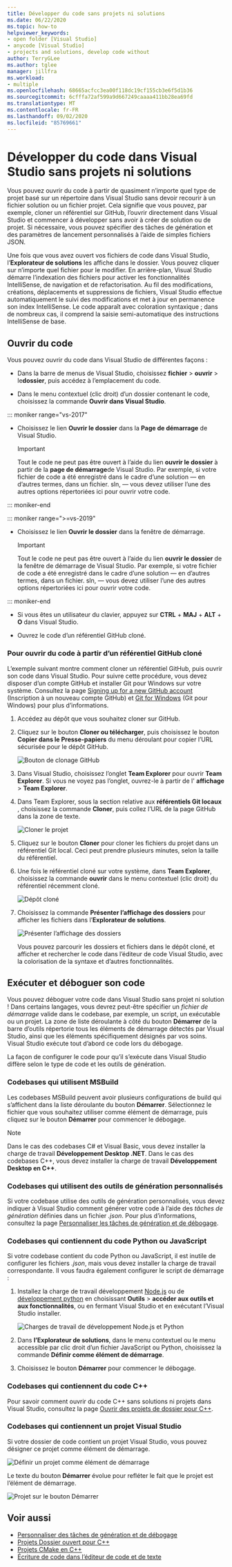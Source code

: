 ```yaml
---
title: Développer du code sans projets ni solutions
ms.date: 06/22/2020
ms.topic: how-to
helpviewer_keywords:
- open folder [Visual Studio]
- anycode [Visual Studio]
- projects and solutions, develop code without
author: TerryGLee
ms.author: tglee
manager: jillfra
ms.workload:
- multiple
ms.openlocfilehash: 68665acfcc3ea00f118dc19cf155cb3e6f5d1b36
ms.sourcegitcommit: 6cfffa72af599a9d667249caaaa411bb28ea69fd
ms.translationtype: MT
ms.contentlocale: fr-FR
ms.lasthandoff: 09/02/2020
ms.locfileid: "85769661"
---
```

# <a name="develop-code-in-visual-studio-without-projects-or-solutions"></a>Développer du code dans Visual Studio sans projets ni solutions

Vous pouvez ouvrir du code à partir de quasiment n’importe quel type de projet basé sur un répertoire dans Visual Studio sans devoir recourir à un fichier solution ou un fichier projet. Cela signifie que vous pouvez, par exemple, cloner un référentiel sur GitHub, l’ouvrir directement dans Visual Studio et commencer à développer sans avoir à créer de solution ou de projet. Si nécessaire, vous pouvez spécifier des tâches de génération et des paramètres de lancement personnalisés à l’aide de simples fichiers JSON.

Une fois que vous avez ouvert vos fichiers de code dans Visual Studio, l’**Explorateur de solutions** les affiche dans le dossier. Vous pouvez cliquer sur n’importe quel fichier pour le modifier. En arrière-plan, Visual Studio démarre l’indexation des fichiers pour activer les fonctionnalités IntelliSense, de navigation et de refactorisation. Au fil des modifications, créations, déplacements et suppressions de fichiers, Visual Studio effectue automatiquement le suivi des modifications et met à jour en permanence son index IntelliSense. Le code apparaît avec coloration syntaxique ; dans de nombreux cas, il comprend la saisie semi-automatique des instructions IntelliSense de base.

## <a name="open-any-code"></a>Ouvrir du code

Vous pouvez ouvrir du code dans Visual Studio de différentes façons :

- Dans la barre de menus de Visual Studio, choisissez **fichier**  >  **ouvrir**  >  le**dossier**, puis accédez à l’emplacement du code.

- Dans le menu contextuel (clic droit) d’un dossier contenant le code, choisissez la commande **Ouvrir dans Visual Studio**.

::: moniker range="vs-2017"
- Choisissez le lien **Ouvrir le dossier** dans la **Page de démarrage** de Visual Studio.

    > [!IMPORTANT]
    > Tout le code ne peut pas être ouvert à l’aide du lien **ouvrir le dossier** à partir de la **page de démarrage**de Visual Studio. Par exemple, si votre fichier de code a été enregistré dans le cadre d’une solution &mdash; en d’autres termes, dans un fichier. sln, &mdash; vous devez utiliser l’une des autres options répertoriées ici pour ouvrir votre code.

::: moniker-end

::: moniker range=">=vs-2019"
- Choisissez le lien **Ouvrir le dossier** dans la fenêtre de démarrage.

    > [!IMPORTANT]
    > Tout le code ne peut pas être ouvert à l’aide du lien **ouvrir le dossier** de la fenêtre de démarrage de Visual Studio. Par exemple, si votre fichier de code a été enregistré dans le cadre d’une solution &mdash; en d’autres termes, dans un fichier. sln, &mdash; vous devez utiliser l’une des autres options répertoriées ici pour ouvrir votre code.

::: moniker-end

- Si vous êtes un utilisateur du clavier, appuyez sur **CTRL** + **MAJ** + **ALT** + **O** dans Visual Studio.

- Ouvrez le code d’un référentiel GitHub cloné.

### <a name="to-open-code-from-a-cloned-github-repo"></a>Pour ouvrir du code à partir d’un référentiel GitHub cloné

L’exemple suivant montre comment cloner un référentiel GitHub, puis ouvrir son code dans Visual Studio. Pour suivre cette procédure, vous devez disposer d’un compte GitHub et installer Git pour Windows sur votre système. Consultez la page [Signing up for a new GitHub account](https://help.github.com/articles/signing-up-for-a-new-github-account/) (Inscription à un nouveau compte GitHub) et [Git for Windows](https://git-for-windows.github.io/) (Git pour Windows) pour plus d’informations.

1. Accédez au dépôt que vous souhaitez cloner sur GitHub.

1. Cliquez sur le bouton **Cloner ou télécharger**, puis choisissez le bouton **Copier dans le Presse-papiers** du menu déroulant pour copier l’URL sécurisée pour le dépôt GitHub.

   ![Bouton de clonage GitHub](./media/VSIDE_Code_Clone.png)

1. Dans Visual Studio, choisissez l’onglet **Team Explorer** pour ouvrir **Team Explorer**. Si vous ne voyez pas l’onglet, ouvrez-le à partir de l' **affichage**  >  **Team Explorer**.

1. Dans Team Explorer, sous la section relative aux **référentiels Git locaux** , choisissez la commande **Cloner**, puis collez l’URL de la page GitHub dans la zone de texte.

   ![Cloner le projet](./media/VSIDE_Code_Clone2.png)

1. Cliquez sur le bouton **Cloner** pour cloner les fichiers du projet dans un référentiel Git local. Ceci peut prendre plusieurs minutes, selon la taille du référentiel.

1. Une fois le référentiel cloné sur votre système, dans **Team Explorer**, choisissez la commande **ouvrir** dans le menu contextuel (clic droit) du référentiel récemment cloné.

   ![Dépôt cloné](./media/VSIDE_Code_Clone3.png)

1. Choisissez la commande **Présenter l’affichage des dossiers** pour afficher les fichiers dans l’**Explorateur de solutions**.

   ![Présenter l’affichage des dossiers](./media/VSIDE_Code_Clone3_show.png)

   Vous pouvez parcourir les dossiers et fichiers dans le dépôt cloné, et afficher et rechercher le code dans l’éditeur de code Visual Studio, avec la colorisation de la syntaxe et d’autres fonctionnalités.

## <a name="run-and-debug-your-code"></a>Exécuter et déboguer son code

Vous pouvez déboguer votre code dans Visual Studio sans projet ni solution ! Dans certains langages, vous devrez peut-être spécifier un *fichier de démarrage* valide dans le codebase, par exemple, un script, un exécutable ou un projet. La zone de liste déroulante à côté du bouton **Démarrer** de la barre d’outils répertorie tous les éléments de démarrage détectés par Visual Studio, ainsi que les éléments spécifiquement désignés par vos soins. Visual Studio exécute tout d’abord ce code lors du débogage.

La façon de configurer le code pour qu’il s’exécute dans Visual Studio diffère selon le type de code et les outils de génération.

### <a name="codebases-that-use-msbuild"></a>Codebases qui utilisent MSBuild

Les codebases MSBuild peuvent avoir plusieurs configurations de build qui s’affichent dans la liste déroulante du bouton **Démarrer**. Sélectionnez le fichier que vous souhaitez utiliser comme élément de démarrage, puis cliquez sur le bouton **Démarrer** pour commencer le débogage.

> [!NOTE]
> Dans le cas des codebases C# et Visual Basic, vous devez installer la charge de travail **Développement Desktop .NET**. Dans le cas des codebases C++, vous devez installer la charge de travail **Développement Desktop en C++**.

### <a name="codebases-that-use-custom-build-tools"></a>Codebases qui utilisent des outils de génération personnalisés

Si votre codebase utilise des outils de génération personnalisés, vous devez indiquer à Visual Studio comment générer votre code à l’aide des *tâches de génération* définies dans un fichier *.json*. Pour plus d’informations, consultez la page [Personnaliser les tâches de génération et de débogage](../ide/customize-build-and-debug-tasks-in-visual-studio.md).

### <a name="codebases-that-contain-python-or-javascript-code"></a>Codebases qui contiennent du code Python ou JavaScript

Si votre codebase contient du code Python ou JavaScript, il est inutile de configurer les fichiers *.json*, mais vous devez installer la charge de travail correspondante. Il vous faudra également configurer le script de démarrage :

1. Installez la charge de travail développement [Node.js](https://visualstudio.microsoft.com/vs/node-js/) ou de [développement python](https://visualstudio.microsoft.com/vs/python/) en choisissant **Outils**  >  **accéder aux outils et aux fonctionnalités**, ou en fermant Visual Studio et en exécutant l’Visual Studio installer.

   ![Charges de travail de développement Node.js et Python](media/python_nodejs_workloads.png)

1. Dans **l’Explorateur de solutions**, dans le menu contextuel ou le menu accessible par clic droit d’un fichier JavaScript ou Python, choisissez la commande **Définir comme élément de démarrage**.

1. Choisissez le bouton **Démarrer** pour commencer le débogage.

### <a name="codebases-that-contain-c-code"></a>Codebases qui contiennent du code C++

Pour savoir comment ouvrir du code C++ sans solutions ni projets dans Visual Studio, consultez la page [Ouvrir des projets de dossier pour C++](/cpp/build/open-folder-projects-cpp).

### <a name="codebases-that-contain-a-visual-studio-project"></a>Codebases qui contiennent un projet Visual Studio

Si votre dossier de code contient un projet Visual Studio, vous pouvez désigner ce projet comme élément de démarrage.

![Définir un projet comme élément de démarrage](media/customize-set-project-as-startup-item.png)

Le texte du bouton **Démarrer** évolue pour refléter le fait que le projet est l’élément de démarrage.

![Projet sur le bouton Démarrer](media/customize-start-button-project.png)

## <a name="see-also"></a>Voir aussi

- [Personnaliser des tâches de génération et de débogage](../ide/customize-build-and-debug-tasks-in-visual-studio.md)
- [Projets Dossier ouvert pour C++](/cpp/build/open-folder-projects-cpp)
- [Projets CMake en C++](/cpp/build/cmake-projects-in-visual-studio)
- [Écriture de code dans l’éditeur de code et de texte](../ide/writing-code-in-the-code-and-text-editor.md)
